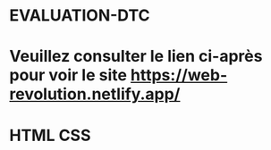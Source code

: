 # EVALUATION-DTC
# Veuillez consulter le lien ci-après pour voir le site https://web-revolution.netlify.app/
# HTML CSS
